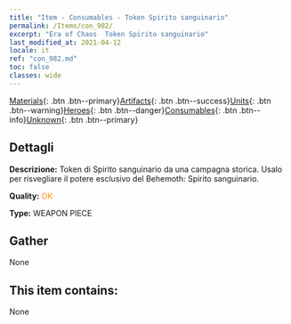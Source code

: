 ```yaml
---
title: "Item - Consumables - Token Spirito sanguinario"
permalink: /Items/con_982/
excerpt: "Era of Chaos  Token Spirito sanguinario"
last_modified_at: 2021-04-12
locale: it
ref: "con_982.md"
toc: false
classes: wide
---
```

 [Materials](/it/Items/){: .btn .btn--primary}[Artifacts](/it/Items/Artifacts/){: .btn .btn--success}[Units](/it/Items/Units/){: .btn .btn--warning}[Heroes](/it/Items/Heroes/){: .btn .btn--danger}[Consumables](/it/Items/Consumables/){: .btn .btn--info}[Unknown](/it/Items/Unknown/){: .btn .btn--primary}

## Dettagli
 **Descrizione:** Token di Spirito sanguinario da una campagna storica. Usalo per risvegliare il potere esclusivo del Behemoth: Spirito sanguinario.

 **Quality:** <span style="color: #FF8C00">OK</span>

 **Type:** WEAPON PIECE

## Gather

  None

## This item contains:

  None

